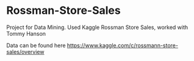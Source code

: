 # Rossman-Store-Sales
Project for Data Mining. Used Kaggle Rossman Store Sales, worked with Tommy Hanson

Data can be found here https://www.kaggle.com/c/rossmann-store-sales/overview
